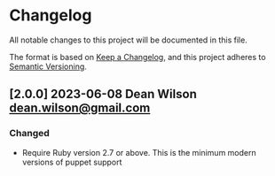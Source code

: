 # Changelog

All notable changes to this project will be documented in this file.

The format is based on [Keep a Changelog](https://keepachangelog.com/en/1.0.0/),
and this project adheres to [Semantic Versioning](https://semver.org/spec/v2.0.0.html).

## [2.0.0] 2023-06-08 Dean Wilson <dean.wilson@gmail.com>

### Changed
- Require Ruby version 2.7 or above. This is the minimum modern versions of puppet support

